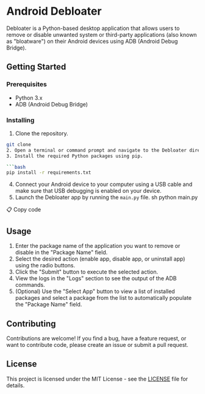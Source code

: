 # Android Debloater

Debloater is a Python-based desktop application that allows users to remove or disable unwanted system or third-party applications (also known as "bloatware") on their Android devices using ADB (Android Debug Bridge).

## Getting Started

### Prerequisites

- Python 3.x
- ADB (Android Debug Bridge)

### Installing

1. Clone the repository.
```bash
git clone 
2. Open a terminal or command prompt and navigate to the Debloater directory.
3. Install the required Python packages using pip.

```bash
pip install -r requirements.txt
```
4. Connect your Android device to your computer using a USB cable and make sure that USB debugging is enabled on your device.
5. Launch the Debloater app by running the `main.py` file.
sh python main.py

📋 Copy code
## Usage

1. Enter the package name of the application you want to remove or disable in the "Package Name" field.
2. Select the desired action (enable app, disable app, or uninstall app) using the radio buttons.
3. Click the "Submit" button to execute the selected action.
4. View the logs in the "Logs" section to see the output of the ADB commands.
5. (Optional) Use the "Select App" button to view a list of installed packages and select a package from the list to automatically populate the "Package Name" field.

## Contributing

Contributions are welcome! If you find a bug, have a feature request, or want to contribute code, please create an issue or submit a pull request.

## License

This project is licensed under the MIT License - see the [LICENSE](LICENSE) file for details.
